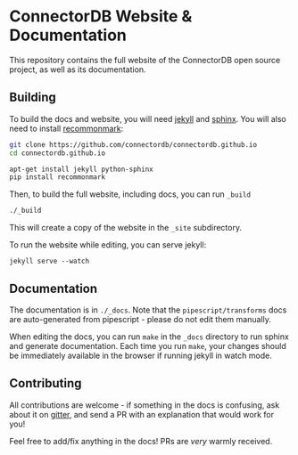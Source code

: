 # ConnectorDB Website & Documentation

This repository contains the full website of the ConnectorDB open source project, as well as its documentation.


## Building

To build the docs and website, you will need [jekyll](https://jekyllrb.com/) and [sphinx](http://www.sphinx-doc.org/en/1.4.8/). You will also need to install [recommonmark](https://recommonmark.readthedocs.io/en/latest/):

```bash
git clone https://github.com/connectordb/connectordb.github.io
cd connectordb.github.io

apt-get install jekyll python-sphinx
pip install recommonmark
```

Then, to build the full website, including docs, you can run `_build`

```bash
./_build
```

This will create a copy of the website in the `_site` subdirectory.

To run the website while editing, you can serve jekyll:
```
jekyll serve --watch
```

## Documentation

The documentation is in `./_docs`. Note that the `pipescript/transforms` docs are auto-generated from pipescript - please do not edit them manually.

When editing the docs, you can run `make` in the `_docs` directory to run sphinx and generate documentation. Each time you run `make`, your changes should
be immediately available in the browser if running jekyll in watch mode.

## Contributing

All contributions are welcome - if something in the docs is confusing, ask about it on [gitter](https://gitter.im/connectordb/connectordb), and send a PR with an explanation that would work for you!

Feel free to add/fix anything in the docs! PRs are *very* warmly received.
